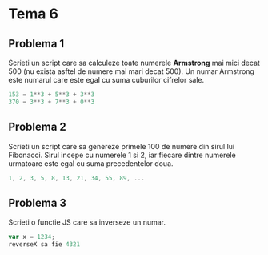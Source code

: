 # Tema 6

## Problema 1
Scrieti un script care sa calculeze toate numerele **Armstrong** mai mici decat 500 (nu exista asftel de numere mai mari decat 500). Un numar Armstrong este numarul care este egal cu suma cuburilor cifrelor sale.
```javascript
153 = 1**3 + 5**3 + 3**3
370 = 3**3 + 7**3 + 0**3
```

## Problema 2
Scrieti un script care sa genereze primele 100 de numere din sirul lui Fibonacci. Sirul incepe cu numerele 1 si 2, iar fiecare dintre numerele urmatoare este egal cu suma precedentelor doua.
```javascript
1, 2, 3, 5, 8, 13, 21, 34, 55, 89, ...
```

## Problema 3
Scrieti o functie JS care sa inverseze un numar.
```javascript
var x = 1234;
reverseX sa fie 4321
```
